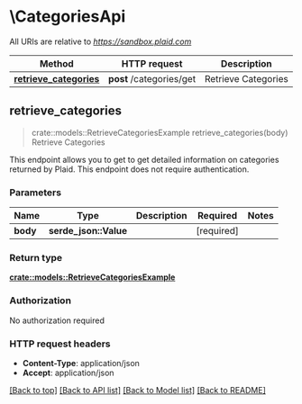 # \CategoriesApi

All URIs are relative to *https://sandbox.plaid.com*

Method | HTTP request | Description
------------- | ------------- | -------------
[**retrieve_categories**](CategoriesApi.md#retrieve_categories) | **post** /categories/get | Retrieve Categories



## retrieve_categories

> crate::models::RetrieveCategoriesExample retrieve_categories(body)
Retrieve Categories

This endpoint allows you to get to get detailed information on categories returned by Plaid. This endpoint does not require authentication.

### Parameters


Name | Type | Description  | Required | Notes
------------- | ------------- | ------------- | ------------- | -------------
**body** | **serde_json::Value** |  | [required] |

### Return type

[**crate::models::RetrieveCategoriesExample**](RetrieveCategoriesExample.md)

### Authorization

No authorization required

### HTTP request headers

- **Content-Type**: application/json
- **Accept**: application/json

[[Back to top]](#) [[Back to API list]](../README.md#documentation-for-api-endpoints) [[Back to Model list]](../README.md#documentation-for-models) [[Back to README]](../README.md)

